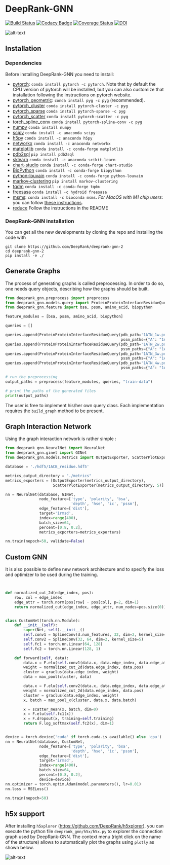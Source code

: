 # DeepRank-GNN

[![Build Status](https://github.com/DeepRank/deeprank-gnn-2/actions/workflows/ci-pipeline.yml/badge.svg)](https://github.com/DeepRank/deeprank-gnn-2/actions)
[![Codacy Badge](https://api.codacy.com/project/badge/Grade/f3f98b2d1883493ead50e3acaa23f2cc)](https://app.codacy.com/gh/DeepRank/DeepRank-GNN?utm_source=github.com&utm_medium=referral&utm_content=DeepRank/DeepRank-GNN&utm_campaign=Badge_Grade)
[![Coverage Status](https://coveralls.io/repos/github/DeepRank/deeprank-gnn-2/badge.svg?branch=main)](https://coveralls.io/github/DeepRank/deeprank-gnn-2?branch=main)
[![DOI](https://zenodo.org/badge/DOI/10.5281/zenodo.5705564.svg)](https://doi.org/10.5281/zenodo.5705564)

![alt-text](./deeprank_gnn.png)

## Installation

### Dependencies

Before installing DeepRank-GNN you need to install:

 * [pytorch](https://pytorch.org/): `conda install pytorch -c pytorch`. Note that by default the CPU version of pytorch will be installed, but you can also customize that installation following the instructions on pytorch website.
 * [pytorch_geometric](https://pytorch-geometric.readthedocs.io/en/latest/notes/installation.html): `conda install pyg -c pyg` (recommended).
 * [pytorch_cluster](https://github.com/rusty1s/pytorch_cluster) `conda install pytorch-cluster -c pyg`
 * [pytorch_sparse](https://github.com/rusty1s/pytorch_sparse) `conda install pytorch-sparse -c pyg`
 * [pytorch_scatter](https://github.com/rusty1s/pytorch_scatter) `conda install pytorch-scatter -c pyg`
 * [torch_spline_conv](https://github.com/rusty1s/pytorch_spline_conv) `conda install pytorch-spline-conv -c pyg`
 * [numpy](https://numpy.org) `conda install numpy`
 * [scipy](https://scipy.org) `conda install -c anaconda scipy`
 * [h5py](https://docs.h5py.org) `conda install -c anaconda h5py`
 * [networkx](https://networkx.org) `conda install -c anaconda networkx`
 * [matplotlib](https://matplotlib.org) `conda install -c conda-forge matplotlib`
 * [pdb2sql](https://pdb2sql.readthedocs.io) `pip install pdb2sql`
 * [sklearn](https://scikit-learn.org) `conda install -c anaconda scikit-learn`
 * [chart-studio](https://help.plot.ly) `conda install -c conda-forge chart-studio`
 * [BioPython](https://biopython.org) `conda install -c conda-forge biopython`
 * [python-louvain](https://github.com/taynaud/python-louvain) `conda install -c conda-forge python-louvain`
 * [markov-clustering](https://github.com/guyallard/markov_clustering) `pip install markov-clustering`
 * [tqdm](https://pypi.python.org/pypi/tqdm) `conda install -c conda-forge tqdm`
 * [freesasa](https://github.com/mittinatten/freesasa) `conda install -c hydroid freesasa`
 * [msms](https://ssbio.readthedocs.io/en/latest/instructions/msms.html): `conda install -c bioconda msms`. *For MacOS with M1 chip users*: you can follow [these instructions](https://ssbio.readthedocs.io/en/latest/instructions/msms.html). 
 * [reduce](https://github.com/rlabduke/reduce) Follow the instructions in the README

### DeepRank-GNN installation

[//]: # (Once the dependencies installed, you can install the latest release of DeepRank-GNN using the PyPi package manager:)

[//]: # (```)
[//]: # (pip install DeepRank-GNN)
[//]: # (```)

You can get all the new developments by cloning the repo and installing the code with

```
git clone https://github.com/DeepRank/deeprank-gnn-2
cd deeprank-gnn-2
pip install -e ./
```

[//]: # (The documentation can be found here : https://deeprank-gnn.readthedocs.io/)

## Generate Graphs

The process of generating graphs is called preprocessing. In order to do so, one needs query objects, describing how the graphs should be built.

```python
from deeprank_gnn.preprocess import preprocess
from deeprank_gnn.models.query import ProteinProteinInterfaceResidueQuery
from deeprank_gnn.feature import bsa, pssm, amino_acid, biopython

feature_modules = [bsa, pssm, amino_acid, biopython]

queries = []

queries.append(ProteinProteinInterfaceResidueQuery(pdb_path='1ATN_1w.pdb', chain_id1="A", chain_id2="B",
                                                   pssm_paths={"A": "1ATN.A.pdb.pssm", "B": "1ATN.B.pdb.pssm"}))
queries.append(ProteinProteinInterfaceResidueQuery(pdb_path='1ATN_2w.pdb', chain_id1="A", chain_id2="B",
                                                   pssm_paths={"A": "1ATN.A.pdb.pssm", "B": "1ATN.B.pdb.pssm"}))
queries.append(ProteinProteinInterfaceResidueQuery(pdb_path='1ATN_3w.pdb', chain_id1="A", chain_id2="B",
                                                   pssm_paths={"A": "1ATN.A.pdb.pssm", "B": "1ATN.B.pdb.pssm"}))
queries.append(ProteinProteinInterfaceResidueQuery(pdb_path='1ATN_4w.pdb', chain_id1="A", chain_id2="B",
                                                   pssm_paths={"A": "1ATN.A.pdb.pssm", "B": "1ATN.B.pdb.pssm"}))

# run the preprocessing
output_paths = preprocess(feature_modules, queries, "train-data")

# print the paths of the generated files
print(output_paths)

```

The user is free to implement his/her own query class. Each implementation requires the `build_graph` method to be present.


## Graph Interaction Network

Using the graph interaction network is rather simple :


```python
from deeprank_gnn.NeuralNet import NeuralNet
from deeprank_gnn.ginet import GINet
from deeprank_gnn.models.metrics import OutputExporter, ScatterPlotExporter

database = './hdf5/1ACB_residue.hdf5'

metrics_output_directory = "./metrics"
metrics_exporters = [OutputExporter(metrics_output_directory),
                     ScatterPlotExporter(metrics_output_directory, 5)]

nn = NeuralNet(database, GINet,
               node_feature=['type', 'polarity', 'bsa',
                             'depth', 'hse', 'ic', 'pssm'],
               edge_feature=['dist'],
               target='irmsd',
               index=range(400),
               batch_size=64,
               percent=[0.8, 0.2],
               metrics_exporters=metrics_exporters)

nn.train(nepoch=50, validate=False)
```

## Custom GNN

It is also possible to define new network architecture and to specify the loss and optimizer to be used during the training.

```python


def normalized_cut_2d(edge_index, pos):
    row, col = edge_index
    edge_attr = torch.norm(pos[row] - pos[col], p=2, dim=1)
    return normalized_cut(edge_index, edge_attr, num_nodes=pos.size(0))


class CustomNet(torch.nn.Module):
    def __init__(self):
        super(Net, self).__init__()
        self.conv1 = SplineConv(d.num_features, 32, dim=2, kernel_size=5)
        self.conv2 = SplineConv(32, 64, dim=2, kernel_size=5)
        self.fc1 = torch.nn.Linear(64, 128)
        self.fc2 = torch.nn.Linear(128, 1)

    def forward(self, data):
        data.x = F.elu(self.conv1(data.x, data.edge_index, data.edge_attr))
        weight = normalized_cut_2d(data.edge_index, data.pos)
        cluster = graclus(data.edge_index, weight)
        data = max_pool(cluster, data)

        data.x = F.elu(self.conv2(data.x, data.edge_index, data.edge_attr))
        weight = normalized_cut_2d(data.edge_index, data.pos)
        cluster = graclus(data.edge_index, weight)
        x, batch = max_pool_x(cluster, data.x, data.batch)

        x = scatter_mean(x, batch, dim=0)
        x = F.elu(self.fc1(x))
        x = F.dropout(x, training=self.training)
        return F.log_softmax(self.fc2(x), dim=1)


device = torch.device('cuda' if torch.cuda.is_available() else 'cpu')
nn = NeuralNet(database, CustomNet,
               node_feature=['type', 'polarity', 'bsa',
                             'depth', 'hse', 'ic', 'pssm'],
               edge_feature=['dist'],
               target='irmsd',
               index=range(400),
               batch_size=64,
               percent=[0.8, 0.2],
               device=device)
nn.optimizer = torch.optim.Adam(model.parameters(), lr=0.01)
nn.loss = MSELoss()

nn.train(nepoch=50)
```

## h5x support

After installing  `h5xplorer`  (https://github.com/DeepRank/h5xplorer), you can execute the python file `deeprank_gnn/h5x/h5x.py` to explorer the connection graph used by DeepRank-GNN. The context menu (right click on the name of the structure) allows to automatically plot the graphs using `plotly` as shown below.

![alt-text](./h5_deeprank_gnn.png)
